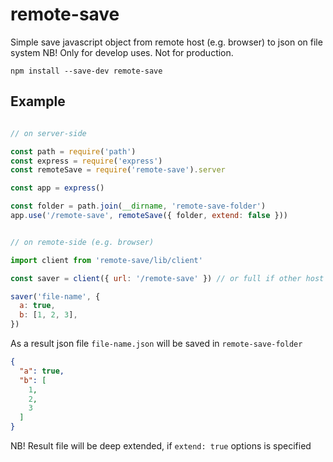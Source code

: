 remote-save
===============

Simple save javascript object from remote host (e.g. browser) to json on file system
NB! Only for develop uses. Not for production.

```
npm install --save-dev remote-save
```

## Example

```js

// on server-side

const path = require('path')
const express = require('express')
const remoteSave = require('remote-save').server

const app = express()

const folder = path.join(__dirname, 'remote-save-folder')
app.use('/remote-save', remoteSave({ folder, extend: false }))


// on remote-side (e.g. browser)

import client from 'remote-save/lib/client'

const saver = client({ url: '/remote-save' }) // or full if other host

saver('file-name', {
  a: true,
  b: [1, 2, 3],
})

```

As a result json file `file-name.json` will be saved in `remote-save-folder`

```json
{
  "a": true,
  "b": [
    1,
    2,
    3
  ]
}
```

NB! Result file will be deep extended, if `extend: true` options is specified 
